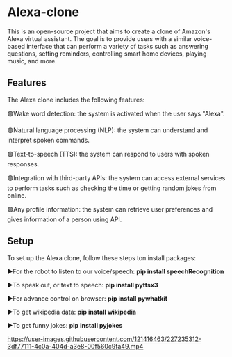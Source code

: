 # Alexa-clone

This is an open-source project that aims to create a clone of Amazon's Alexa virtual assistant. 
The goal is to provide users with a similar voice-based interface that can perform a variety of tasks such as answering questions, setting reminders, controlling 
smart home devices, playing music, and more.

<h2>Features</h2>
The Alexa clone includes the following features:

🟢Wake word detection: the system is activated when the user says "Alexa".<br/>

🟢Natural language processing (NLP): the system can understand and interpret spoken commands.<br/>

🟢Text-to-speech (TTS): the system can respond to users with spoken responses.<br/>

🟢Integration with third-party APIs: the system can access external services to perform tasks such as checking the time or getting random jokes from online.<br/>

🟢Any profile information: the system can retrieve user preferences and gives information of a person using API.

<h2>Setup</h2>
To set up the Alexa clone, follow these steps ton install packages:

▶️For the robot to listen to our voice/speech: **pip install speechRecognition**

▶️To speak out, or text to speech: **pip install pyttsx3**

▶️For advance control on browser: **pip install pywhatkit**

▶️To get wikipedia data: **pip install wikipedia**

▶️To get funny jokes: **pip install pyjokes**





https://user-images.githubusercontent.com/121416463/227235312-3df77111-4c0a-404d-a3e8-00f560c9fa49.mp4


